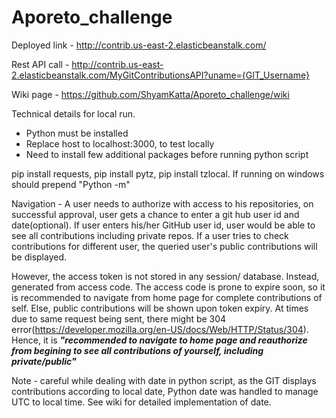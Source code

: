 # Aporeto_challenge

Deployed link - http://contrib.us-east-2.elasticbeanstalk.com/

Rest API call - http://contrib.us-east-2.elasticbeanstalk.com/MyGitContributionsAPI?uname={GIT_Username}

Wiki page - https://github.com/ShyamKatta/Aporeto_challenge/wiki

Technical details for local run.
- Python must be installed 
- Replace host to localhost:3000, to test locally
- Need to install few additional packages before running python script

pip install requests, pip install pytz, pip install tzlocal. If running on windows should prepend "Python -m"

Navigation - A user needs to authorize with access to his repositories, on successful approval, user gets a chance to enter a git hub user id and date(optional). If user enters his/her GitHub user id, user would be able to see all contributions including private repos. If a user tries to check contributions for different user, the queried user's public contributions will be displayed.

However, the access token is not stored in any session/ database. Instead, generated from access code. The access code is prone to expire soon, so it is recommended to navigate from home page for complete contributions of self. Else, public contributions will be shown upon token expiry.
At times due to same request being sent, there might be 304 error(https://developer.mozilla.org/en-US/docs/Web/HTTP/Status/304). Hence, it is **_"recommended to navigate to home page and reauthorize from begining to see all contributions of yourself, including private/public"_**

Note - careful while dealing with date in python script, as the GIT displays contributions according to local date, Python date was handled to manage UTC to local time. See wiki for detailed implementation of date.
